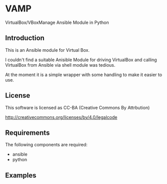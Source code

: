 VAMP
====

VirtualBox/VBoxManage Ansible Module in Python

Introduction
------------

This is an Ansible module for Virtual Box.

I couldn't find a suitable Anisible Module for driving VirtualBox 
and calling VirtualBox from Ansible via shell module was tedious.

At the moment it is a simple wrapper with some handling to make it easier to use.

License
-------

This software is licensed as CC-BA (Creative Commons By Attrbution)

http://creativecommons.org/licenses/by/4.0/legalcode


Requirements
------------

The following components are required:

- ansible
- python

Examples
--------
